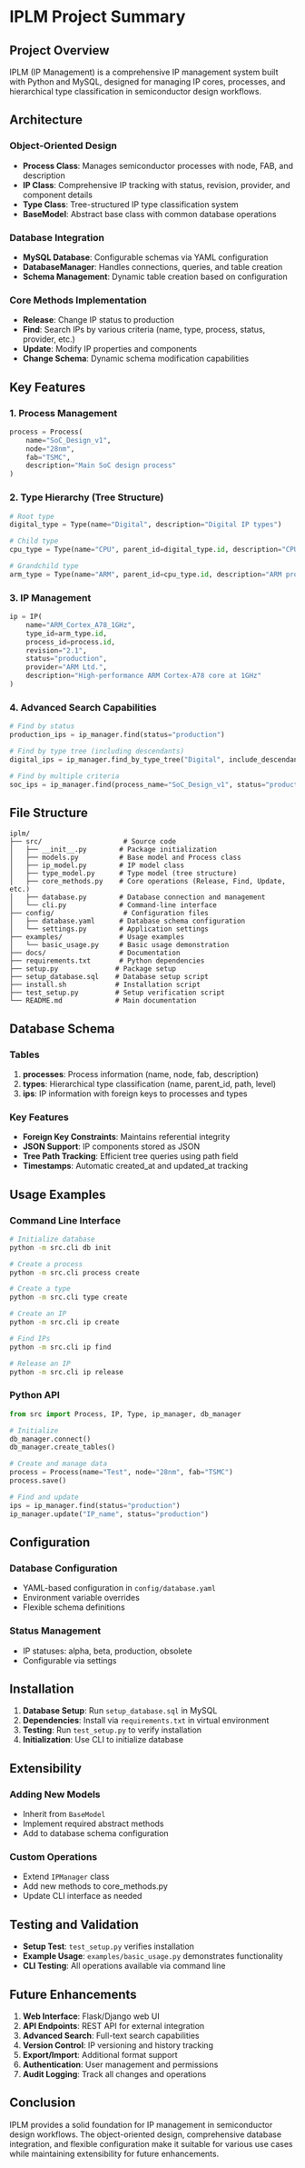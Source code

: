 # IPLM Project Summary

## Project Overview
IPLM (IP Management) is a comprehensive IP management system built with Python and MySQL, designed for managing IP cores, processes, and hierarchical type classification in semiconductor design workflows.

## Architecture

### Object-Oriented Design
- **Process Class**: Manages semiconductor processes with node, FAB, and description
- **IP Class**: Comprehensive IP tracking with status, revision, provider, and component details
- **Type Class**: Tree-structured IP type classification system
- **BaseModel**: Abstract base class with common database operations

### Database Integration
- **MySQL Database**: Configurable schemas via YAML configuration
- **DatabaseManager**: Handles connections, queries, and table creation
- **Schema Management**: Dynamic table creation based on configuration

### Core Methods Implementation
- **Release**: Change IP status to production
- **Find**: Search IPs by various criteria (name, type, process, status, provider, etc.)
- **Update**: Modify IP properties and components
- **Change Schema**: Dynamic schema modification capabilities

## Key Features

### 1. Process Management
```python
process = Process(
    name="SoC_Design_v1",
    node="28nm", 
    fab="TSMC",
    description="Main SoC design process"
)
```

### 2. Type Hierarchy (Tree Structure)
```python
# Root type
digital_type = Type(name="Digital", description="Digital IP types")

# Child type
cpu_type = Type(name="CPU", parent_id=digital_type.id, description="CPU cores")

# Grandchild type
arm_type = Type(name="ARM", parent_id=cpu_type.id, description="ARM processor cores")
```

### 3. IP Management
```python
ip = IP(
    name="ARM_Cortex_A78_1GHz",
    type_id=arm_type.id,
    process_id=process.id,
    revision="2.1",
    status="production",
    provider="ARM Ltd.",
    description="High-performance ARM Cortex-A78 core at 1GHz"
)
```

### 4. Advanced Search Capabilities
```python
# Find by status
production_ips = ip_manager.find(status="production")

# Find by type tree (including descendants)
digital_ips = ip_manager.find_by_type_tree("Digital", include_descendants=True)

# Find by multiple criteria
soc_ips = ip_manager.find(process_name="SoC_Design_v1", status="production")
```

## File Structure

```
iplm/
├── src/                    # Source code
│   ├── __init__.py        # Package initialization
│   ├── models.py          # Base model and Process class
│   ├── ip_model.py        # IP model class
│   ├── type_model.py      # Type model (tree structure)
│   ├── core_methods.py    # Core operations (Release, Find, Update, etc.)
│   ├── database.py        # Database connection and management
│   └── cli.py             # Command-line interface
├── config/                 # Configuration files
│   ├── database.yaml      # Database schema configuration
│   └── settings.py        # Application settings
├── examples/              # Usage examples
│   └── basic_usage.py     # Basic usage demonstration
├── docs/                  # Documentation
├── requirements.txt       # Python dependencies
├── setup.py              # Package setup
├── setup_database.sql    # Database setup script
├── install.sh            # Installation script
├── test_setup.py         # Setup verification script
└── README.md             # Main documentation
```

## Database Schema

### Tables
1. **processes**: Process information (name, node, fab, description)
2. **types**: Hierarchical type classification (name, parent_id, path, level)
3. **ips**: IP information with foreign keys to processes and types

### Key Features
- **Foreign Key Constraints**: Maintains referential integrity
- **JSON Support**: IP components stored as JSON
- **Tree Path Tracking**: Efficient tree queries using path field
- **Timestamps**: Automatic created_at and updated_at tracking

## Usage Examples

### Command Line Interface
```bash
# Initialize database
python -m src.cli db init

# Create a process
python -m src.cli process create

# Create a type
python -m src.cli type create

# Create an IP
python -m src.cli ip create

# Find IPs
python -m src.cli ip find

# Release an IP
python -m src.cli ip release
```

### Python API
```python
from src import Process, IP, Type, ip_manager, db_manager

# Initialize
db_manager.connect()
db_manager.create_tables()

# Create and manage data
process = Process(name="Test", node="28nm", fab="TSMC")
process.save()

# Find and update
ips = ip_manager.find(status="production")
ip_manager.update("IP_name", status="production")
```

## Configuration

### Database Configuration
- YAML-based configuration in `config/database.yaml`
- Environment variable overrides
- Flexible schema definitions

### Status Management
- IP statuses: alpha, beta, production, obsolete
- Configurable via settings

## Installation

1. **Database Setup**: Run `setup_database.sql` in MySQL
2. **Dependencies**: Install via `requirements.txt` in virtual environment
3. **Testing**: Run `test_setup.py` to verify installation
4. **Initialization**: Use CLI to initialize database

## Extensibility

### Adding New Models
- Inherit from `BaseModel`
- Implement required abstract methods
- Add to database schema configuration

### Custom Operations
- Extend `IPManager` class
- Add new methods to core_methods.py
- Update CLI interface as needed

## Testing and Validation

- **Setup Test**: `test_setup.py` verifies installation
- **Example Usage**: `examples/basic_usage.py` demonstrates functionality
- **CLI Testing**: All operations available via command line

## Future Enhancements

1. **Web Interface**: Flask/Django web UI
2. **API Endpoints**: REST API for external integration
3. **Advanced Search**: Full-text search capabilities
4. **Version Control**: IP versioning and history tracking
5. **Export/Import**: Additional format support
6. **Authentication**: User management and permissions
7. **Audit Logging**: Track all changes and operations

## Conclusion

IPLM provides a solid foundation for IP management in semiconductor design workflows. The object-oriented design, comprehensive database integration, and flexible configuration make it suitable for various use cases while maintaining extensibility for future enhancements.
